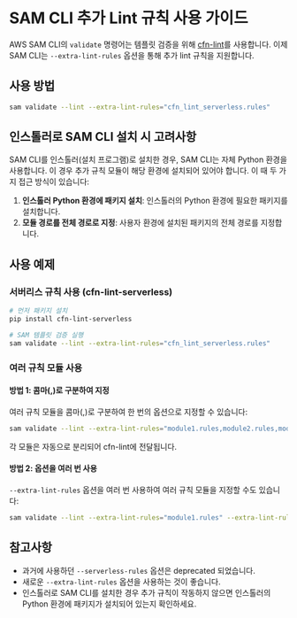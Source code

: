 # SAM CLI 추가 Lint 규칙 사용 가이드

AWS SAM CLI의 `validate` 명령어는 템플릿 검증을 위해 [cfn-lint](https://github.com/aws-cloudformation/cfn-lint)를 사용합니다. 
이제 SAM CLI는 `--extra-lint-rules` 옵션을 통해 추가 lint 규칙을 지원합니다.

## 사용 방법

```bash
sam validate --lint --extra-lint-rules="cfn_lint_serverless.rules"
```

## 인스톨러로 SAM CLI 설치 시 고려사항

SAM CLI를 인스톨러(설치 프로그램)로 설치한 경우, SAM CLI는 자체 Python 환경을 사용합니다. 이 경우 추가 규칙 모듈이 해당 환경에 설치되어 있어야 합니다. 이 때 두 가지 접근 방식이 있습니다:

1. **인스톨러 Python 환경에 패키지 설치**: 인스톨러의 Python 환경에 필요한 패키지를 설치합니다.
2. **모듈 경로를 전체 경로로 지정**: 사용자 환경에 설치된 패키지의 전체 경로를 지정합니다.

## 사용 예제

### 서버리스 규칙 사용 (cfn-lint-serverless)

```bash
# 먼저 패키지 설치
pip install cfn-lint-serverless

# SAM 템플릿 검증 실행
sam validate --lint --extra-lint-rules="cfn_lint_serverless.rules"
```

### 여러 규칙 모듈 사용

#### 방법 1: 콤마(,)로 구분하여 지정

여러 규칙 모듈을 콤마(,)로 구분하여 한 번의 옵션으로 지정할 수 있습니다:

```bash
sam validate --lint --extra-lint-rules="module1.rules,module2.rules,module3.rules"
```

각 모듈은 자동으로 분리되어 cfn-lint에 전달됩니다.

#### 방법 2: 옵션을 여러 번 사용

`--extra-lint-rules` 옵션을 여러 번 사용하여 여러 규칙 모듈을 지정할 수도 있습니다:

```bash
sam validate --lint --extra-lint-rules="module1.rules" --extra-lint-rules="module2.rules"
```

## 참고사항

* 과거에 사용하던 `--serverless-rules` 옵션은 deprecated 되었습니다. 
* 새로운 `--extra-lint-rules` 옵션을 사용하는 것이 좋습니다.
* 인스톨러로 SAM CLI를 설치한 경우 추가 규칙이 작동하지 않으면 인스톨러의 Python 환경에 패키지가 설치되어 있는지 확인하세요.
